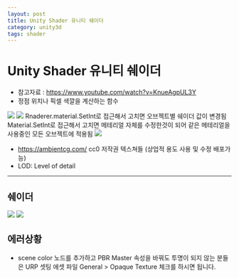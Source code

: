 ```yaml
---
layout: post
title: Unity Shader 유니티 쉐이더
category: unity3d
tags: shader
---
```


# Unity Shader 유니티 쉐이더
* 참고자료 : https://www.youtube.com/watch?v=KnueAgpUL3Y
* 정점 위치나 픽셀 색깔을 계산하는 함수

<img src="https://image.onethelab.com/resized/1709783508.jpg" />

<img src="https://image.onethelab.com/resized/1709783688.jpg" />
Rnaderer.material.SetInt로 접근해서 고치면 오브젝트별 쉐이더 값이 변경됨
Material.SetInt로 접근해서 고치면 메테리얼 자체를 수정한것이 되어 같은 메테리얼을 사용중인 모든 오브젝트에 적용됨
<img src="https://image.onethelab.com/resized/1709783740.jpg" />

* https://ambientcg.com/ cc0 저작권 텍스쳐들 (상업적 용도 사용 및 수정 배포가능)
* LOD: Level of detail

---

## 쉐이더
<img src="https://image.onethelab.com/resized/1709783769.jpg" />
<img src="https://image.onethelab.com/resized/1709783784.jpg" />

## 에러상황
* scene color 노드를 추가하고 PBR Master 속성을 바꿔도 투명이 되지 않는 분들은 URP 셋팅 에셋 파일 General > Opaque Texture 체크를 하시면 됩니다.
